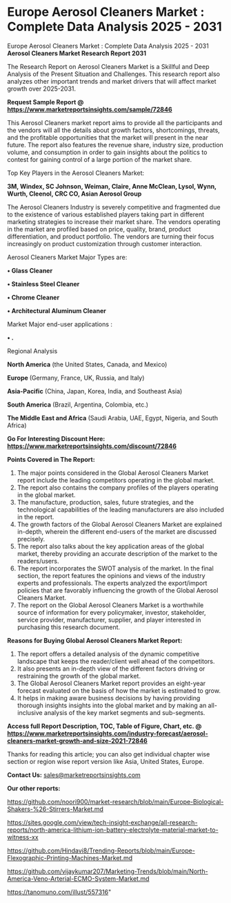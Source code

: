 # Europe Aerosol Cleaners Market : Complete Data Analysis 2025 - 2031
Europe Aerosol Cleaners Market : Complete Data Analysis 2025 - 2031
<strong>Aerosol Cleaners Market Research Report 2031</strong>

The Research Report on Aerosol Cleaners Market is a Skillful and Deep Analysis of the Present Situation and Challenges. This research report also analyzes other important trends and market drivers that will affect market growth over 2025-2031.

<strong>Request Sample Report @ <a href=https://www.marketreportsinsights.com/sample/72846>https://www.marketreportsinsights.com/sample/72846</a></strong>

This Aerosol Cleaners market report aims to provide all the participants and the vendors will all the details about growth factors, shortcomings, threats, and the profitable opportunities that the market will present in the near future. The report also features the revenue share, industry size, production volume, and consumption in order to gain insights about the politics to contest for gaining control of a large portion of the market share.

Top Key Players in the Aerosol Cleaners Market:

<strong>3M, Windex, SC Johnson, Weiman, Claire, Anne McClean, Lysol, Wynn, Wurth, Cleenol, CRC CO, Asian Aerosol Group</strong>

The Aerosol Cleaners Industry is severely competitive and fragmented due to the existence of various established players taking part in different marketing strategies to increase their market share. The vendors operating in the market are profiled based on price, quality, brand, product differentiation, and product portfolio. The vendors are turning their focus increasingly on product customization through customer interaction.

Aerosol Cleaners Market Major Types are:

<strong>• Glass Cleaner

• Stainless Steel Cleaner

• Chrome Cleaner

• Architectural Aluminum Cleaner</strong>

Market Major end-user applications :

<strong>• .</strong>

Regional Analysis

</u><strong><b>North America</b></strong> (the United States, Canada, and Mexico)

<strong><b>Europe </b></strong>(Germany, France, UK, Russia, and Italy)

<strong><b>Asia-Pacific</b></strong> (China, Japan, Korea, India, and Southeast Asia)

<strong><b>South America</b></strong> (Brazil, Argentina, Colombia, etc.)

<strong><b>The Middle East and Africa</b></strong> (Saudi Arabia, UAE, Egypt, Nigeria, and South Africa)

<strong>Go For Interesting Discount Here: <a href=https://www.marketreportsinsights.com/discount/72846>https://www.marketreportsinsights.com/discount/72846</a></strong>

<strong>Points Covered in The Report:</strong>
<ol>
  <li>The major points considered in the Global Aerosol Cleaners Market report include the leading competitors operating in the global market.</li>
  <li>The report also contains the company profiles of the players operating in the global market.</li>
  <li>The manufacture, production, sales, future strategies, and the technological capabilities of the leading manufacturers are also included in the report.</li>
  <li>The growth factors of the Global Aerosol Cleaners Market are explained in-depth, wherein the different end-users of the market are discussed precisely.</li>
  <li>The report also talks about the key application areas of the global market, thereby providing an accurate description of the market to the readers/users.</li>
  <li>The report incorporates the SWOT analysis of the market. In the final section, the report features the opinions and views of the industry experts and professionals. The experts analyzed the export/import policies that are favorably influencing the growth of the Global Aerosol Cleaners Market.</li>
  <li>The report on the Global Aerosol Cleaners Market is a worthwhile source of information for every policymaker, investor, stakeholder, service provider, manufacturer, supplier, and player interested in purchasing this research document.</li>
</ol>
<strong>Reasons for Buying Global Aerosol Cleaners Market Report:</strong>

<ol>
  <li>The report offers a detailed analysis of the dynamic competitive landscape that keeps the reader/client well ahead of the competitors.</li>
  <li>It also presents an in-depth view of the different factors driving or restraining the growth of the global market.</li>
  <li>The Global Aerosol Cleaners Market report provides an eight-year forecast evaluated on the basis of how the market is estimated to grow.</li>
  <li>It helps in making aware business decisions by having providing thorough insights insights into the global market and by making an all-inclusive analysis of the key market segments and sub-segments.</li>
</ol>
<strong>Access full Report Description, TOC, Table of Figure, Chart, etc. @ <a href=https://www.marketreportsinsights.com/industry-forecast/aerosol-cleaners-market-growth-and-size-2021-72846>https://www.marketreportsinsights.com/industry-forecast/aerosol-cleaners-market-growth-and-size-2021-72846</a></strong>


Thanks for reading this article; you can also get individual chapter wise section or region wise report version like Asia, United States, Europe.

<strong>Contact Us:</strong>
sales@marketreportsinsights.com

<strong>Our other reports:</strong>

<a href=https://github.com/noori900/market-research/blob/main/Europe-Biological-Shakers-%26-Stirrers-Market.md>https://github.com/noori900/market-research/blob/main/Europe-Biological-Shakers-%26-Stirrers-Market.md</a>

<a href=https://sites.google.com/view/tech-insight-exchange/all-research-reports/north-america-lithium-ion-battery-electrolyte-material-market-to-witness-xx>https://sites.google.com/view/tech-insight-exchange/all-research-reports/north-america-lithium-ion-battery-electrolyte-material-market-to-witness-xx</a>

<a href=https://github.com/Hindavi8/Trending-Reports/blob/main/Europe-Flexographic-Printing-Machines-Market.md>https://github.com/Hindavi8/Trending-Reports/blob/main/Europe-Flexographic-Printing-Machines-Market.md</a>

<a href=https://github.com/vijaykumar207/Marketing-Trends/blob/main/North-America-Veno-Arterial-ECMO-System-Market.md>https://github.com/vijaykumar207/Marketing-Trends/blob/main/North-America-Veno-Arterial-ECMO-System-Market.md</a>

<a href=https://tanomuno.com/illust/557316>https://tanomuno.com/illust/557316</a>"

